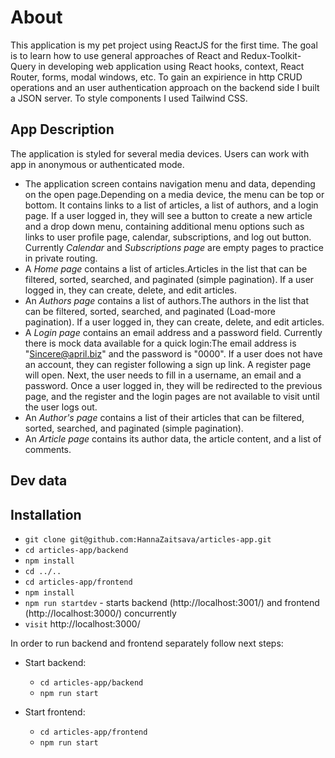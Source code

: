 # About

This application is my pet project using ReactJS for the first time.
The goal is to learn how to use general approaches of React and Redux-Toolkit-Query in developing web application using React hooks, context, React Router, forms, modal windows, etc. To gain an expirience in http CRUD operations and an user authentication approach on the backend side I built a JSON server. To style components I used Tailwind CSS.

## App Description

The application is styled for several media devices. Users can work with app in anonymous or authenticated mode.

* The application screen contains navigation menu and data, depending on the open page.Depending on a media device, the menu can be top or bottom. It contains links to a list of articles, a list of authors, and a login page. If a user logged in, they will see a button to create a new article and a drop down menu, containing additional menu options such as links to user profile page, calendar, subscriptions, and log out button. Currently *Calendar* and *Subscriptions page* are empty pages to practice in private routing.
* A *Home page* contains a list of articles.Articles in the list that can be filtered, sorted, searched, and paginated (simple pagination). If a user logged in, they can create, delete, and edit articles.
* An *Authors page* contains a list of authors.The authors in the list that can be filtered, sorted, searched, and paginated (Load-more pagination). If a user logged in, they can create, delete, and edit articles.
* A *Login page* contains an email address and a password field. Currently there is mock data available for a quick login:The email address is "Sincere@april.biz" and the password is "0000".
If a user does not have an account, they can register following a sign up link. A register page will open. Next, the user needs to fill in a username, an email and a password.
Once a user logged in, they will be redirected to the previous page, and the register and the login pages are not available to visit until the user logs out.
* An *Author's page* contains a list of their articles that can be filtered, sorted, searched, and paginated (simple pagination).
* An *Article page* contains its author data, the article content, and a list of comments.

## Dev data

## Installation

* `git clone git@github.com:HannaZaitsava/articles-app.git`
* `cd articles-app/backend`
* `npm install`
* `cd ../..`
* `cd articles-app/frontend`
* `npm install`
* `npm run startdev` - starts backend (http://localhost:3001/) and frontend (http://localhost:3000/) concurrently
* `visit` http://localhost:3000/

In order to run backend and frontend separately follow next steps:

* Start backend:

  * `cd articles-app/backend`
  * `npm run start`

* Start frontend:

  * `cd articles-app/frontend`
  * `npm run start`
